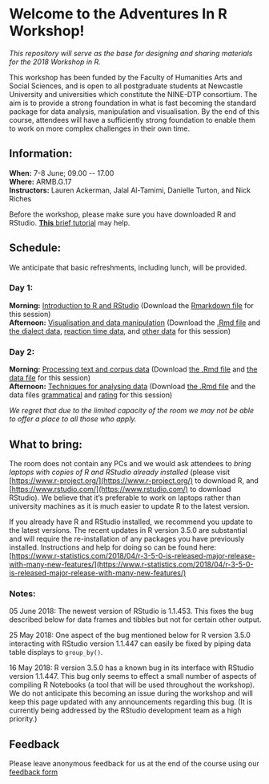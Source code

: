 # Welcome to the Adventures In R Workshop!

*This repository will serve as the base for designing and sharing materials for the 2018 Workshop in R.*

This workshop has been funded by the Faculty of Humanities Arts and Social Sciences, and is open to all postgraduate students at Newcastle University and universities which constitute the NINE-DTP consortium. The aim is to provide a strong foundation in what is fast becoming the standard package for data analysis, manipulation and visualisation. By the end of this course, attendees will have a sufficiently strong foundation to enable them to work on more complex challenges in their own time.

## Information:

**When:** 7-8 June; 09.00 -- 17.00  
**Where:** ARMB.G.17  
**Instructors:** Lauren Ackerman, Jalal Al-Tamimi, Danielle Turton, and Nick Riches  

Before the workshop, please make sure you have downloaded R and RStudio. [**This** brief tutorial](docs/Setting_Up.nb.html) may help.

## Schedule:

We anticipate that basic refreshments, including lunch, will be provided.

### Day 1:

**Morning:** [Introduction to R and RStudio](/docs/Session_1-Introduction.nb.html) (Download the [Rmarkdown file](/docs/Session_1-Introduction.Rmd) for this session)  
**Afternoon:** [Visualisation and data manipulation](docs/Session_2-plots_dplyr.html) (Download the [.Rmd file](Session_2-plots_dplyr.Rmd) and [the dialect data](data/dialectdata.csv), [reaction time data](data/reactiondata.txt), and [other data](data/plantanimalrt.csv) for this session)  

### Day 2:

**Morning:** [Processing text and corpus data](docs/Session_3.nb.html) (Download [the .Rmd file](docs/Session_3.Rmd) and [the data file](data/Shakespeare_data.csv) for this session)  
**Afternoon:** [Techniques for analysing data](docs/Session_4-AnalysingData.nb.html) (Download [the .Rmd file](docs/Session_4-AnalysingData.rmd) and the data files [grammatical](data/grammatical.csv) and [rating](data/rating.csv) for this session)


*We regret that due to the limited capacity of the room we may not be able to offer a place to all those who apply.*

## What to bring:

The room does not contain any PCs and we would ask attendees to *bring laptops with copies of R and RStudio already installed*
(please visit  [https://www.r-project.org/](https://www.r-project.org/) to download R, and [https://www.rstudio.com/](https://www.rstudio.com/) to download RStudio). We believe that it’s preferable to work on laptops rather than university machines as it is much easier to update R to the latest version.

If you already have R and RStudio installed, we recommend you update to the latest versions. The recent updates in R version 3.5.0 are substantial and will require the re-installation of any packages you have previously installed. Instructions and help for doing so can be found here: [https://www.r-statistics.com/2018/04/r-3-5-0-is-released-major-release-with-many-new-features/](https://www.r-statistics.com/2018/04/r-3-5-0-is-released-major-release-with-many-new-features/)

### Notes:

05 June 2018: The newest version of RStudio is 1.1.453. This fixes the bug described below for data frames and tibbles but not for certain other output.

25 May 2018: One aspect of the bug mentioned below for R version 3.5.0 interacting with RStudio version 1.1.447 can easily be fixed by piping data table displays to `group_by()`.

16 May 2018: R version 3.5.0 has a known bug in its interface with RStudio version 1.1.447. This bug only seems to effect a small number of aspects of compiling R Notebooks (a tool that will be used throughout the workshop). We do not anticipate this becoming an issue during the workshop and will keep this page updated with any announcements regarding this bug. (It is currently being addressed by the RStudio development team as a high priority.)

## Feedback

Please leave anonymous feedback for us at the end of the course using our [feedback form](https://forms.ncl.ac.uk/view.php?id=2216008)
